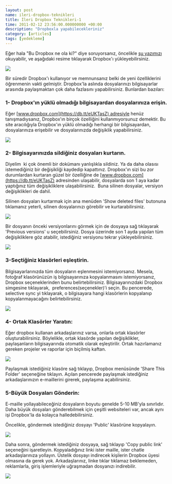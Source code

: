 ```yaml
--- 
layout: post 
name: ileri-dropbox-teknikleri 
title: İleri Dropbox Teknikleri-1 
time: 2011-02-12 23:56:00.000000000 +00:00
description: "Dropboxla yapabilecekleriniz"
category: [articles]
tags: [yedekleme]
---
```


Eğer hala "Bu Dropbox ne ola ki?" diye soruyorsanız, öncelikle [şu yazımızı](http://asuyatuyolar.org/2009/12/dropbox.html) okuyabilir, ve aşağıdaki resime tıklayarak Dropbox'ı yükleyebilirsiniz.

[![]({{site.url}}/images/dropbox.png)](https://db.tt/eUKTasZ)

Bir süredir Dropbox'ı kullanıyor ve memnunsanız belki de yeni özelliklerini öğrenmenin vakti gelmiştir. Dropbox'la aslında dosyalarınızı bilgisayarlar arasında paylaşmaktan çok daha fazlasını yapabilirsiniz. Bunlardan bazıları:

### 1- Dropbox'ın yüklü olmadığı bilgisayardan dosyalarınıza erişin.

Eğer [www.dropbox.com](https://db.tt/eUKTasZ) adresiyle henüz tanışmadıysanız, Dropbox'ın birçok özelliğini kullanmıyorsunuz demektir. Bu site aracılığıyla Dropbox'ın yüklü olmadığı herhangi bir bilgisayardan, dosyalarınıza erişebilir ve dosyalarınızda değişiklik yapabilirsiniz.

[![]({{site.url}}/images/dropbox-web.png)](https://db.tt/eUKTasZ)

### 2- Bilgisayarınızda sildiğiniz dosyaları kurtarın.

Diyelim  ki çok önemli bir dokümanı yanlışlıkla sildiniz. Ya da daha olasısı istemediğiniz bir değişikliği kaydedip kapattınız. Dropbox'ın sizi bu zor durumlardan kurtaran güzel bir özelliğine de [www.dropbox.com](https://db.tt/eUKTasZ) adresinden ulaşabilir, dosyalarda son 1 aya kadar yaptığınız tüm değişikliklere ulaşabilirsiniz.  Buna silinen dosyalar, versiyon değişiklikleri de dahil.

Silinen dosyaları kurtarmak için ana menüden 'Show deleted files' butonuna tıklamanız yeterli, silinen dosyalarınızı görebilir ve kurtarabilirsiniz.

[![]({{site.url}}/images/deleted_files.PNG)](https://db.tt/eUKTasZ)

Bir dosyanın önceki versiyonlarını görmek için de dosyaya sağ tıklayarak 'Previous versions' u seçebilirsiniz. Dosya üzerinde son 1 ayda yapılan tüm değişikliklere göz atabilir, istediğiniz versiyonu tekrar yükleyebilirsiniz.

[![]({{site.url}}/images/previous_versions.PNG)](https://db.tt/eUKTasZ)

### 3-Seçtiğiniz klasörleri eşleştirin.

Bilgisayarlarınızda tüm dosyaların eşlenmesini istemiyorsanız. Mesela, fotoğraf klasörünüzün iş bilgisayarınıza kopyalanmasını istemiyorsanız, Dropbox seçeneklerinden bunu belirtebilirsiniz. Bilgisayarınızdaki Dropbox simgesine tıklayarak,  preferences(seçenekler)'i seçin. Bu pencerede, selective sync yi tıklayarak, o bilgisayara hangi klasörlerin kopyalanıp kopyalanmayacağını belirtebilirsiniz.

[![]({{site.url}}/images/selective.PNG)](https://db.tt/eUKTasZ)

### 4- Ortak Klasörler Yaratın:

Eğer dropbox kullanan arkadaşlarınız varsa, onlarla ortak klasörler oluşturabilirsiniz. Böylelikle, ortak klasörde yapılan değişiklikler, paylaşanların bilgisayarında otomatik olarak eşleştirilir. Ortak hazırlamanız gereken projeler ve raporlar için biçilmiş kaftan.

[![]({{site.url}}/images/share-folder.png)](https://db.tt/eUKTasZ)

Paylaşmak istediğiniz klasöre sağ tıklayıp, Dropbox menüsünde 'Share This Folder' seçeneğine tıklayın. Açılan pencerede paylaşmak istediğiniz arkadaşlarınızın e-maillerini girerek, paylaşıma açabilirsiniz.

### 5-Büyük Dosyaları Gönderin:

E-maille yollayabileceğiniz dosyaların boyutu genelde 5-10 MB'yla sınırlıdır. Daha büyük dosyaları gönderebilmek için çeşitli websiteleri var, ancak aynı işi Dropbox'la da kolayca halledebilirsiniz.

Öncelikle, göndermek istediğiniz dosyayı 'Public' klasörüne kopyalayın.

[![]({{site.url}}/images/public_folder.png)](https://db.tt/eUKTasZ)

Daha sonra, göndermek istediğiniz dosyaya, sağ tıklayıp 'Copy public link' seçeneğini işaretleyin. Kopyaladığınız linki ister maille, ister chatle arkadaşlarınıza yollayın. Üstelik dosyayı indirecek kişilerin Dropbox üyesi olmasına da gerek yok. Arkadaşlarınız, linke tıklar tıklamaz beklemeden, reklamlarla, giriş işlemleriyle uğraşmadan dosyanızı indirebilir.

[![]({{site.url}}/images/share-file.png)](https://db.tt/eUKTasZ)


